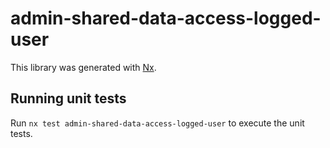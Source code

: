 # admin-shared-data-access-logged-user

This library was generated with [Nx](https://nx.dev).

## Running unit tests

Run `nx test admin-shared-data-access-logged-user` to execute the unit tests.
